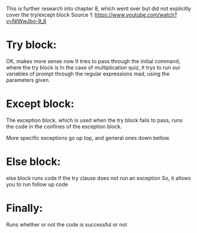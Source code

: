 This is further research into chapter 8, which went over but did not explicitly cover the try/except block
Source 1: 
https://www.youtube.com/watch?v=NIWwJbo-9_8

# Try block:
OK, makes more sense now
It tries to pass through the initial command, where the try block is
In the case of multiplication quiz, it trys to run our variables of prompt through the regular expressions mad, using the parameters given.

# Except block:
The exception block, which is used when the try block fails to pass, runs the code in the confines of the exception block.

More specific exceptions go up top, and general ones down bellow.

# Else block:
else block runs code if the try clause does not run an exception
So, it allows you to run follow up code

# Finally:
Runs whether or not the code is successful or not
